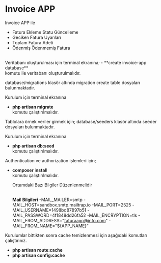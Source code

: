 # Invoice APP
Invoice APP ile
- Fatura Ekleme Statu Güncelleme<br>
- Geciken Fatura Uyarıları<br>
- Toplam Fatura Adeti<br>
- Ödenmiş Ödenmemiş Fatura<br>
<br>  
 Veritabanı oluşturulması için terminal ekranına;
 - **create invoice-app database** <br> 
 komutu ile veritabanı oluşturulmalıdır.
 
 database/migrations klasör altında migration create table dosyaları bulunmaktadır.
 
 Kurulum için terminal ekranına<br>
 - **php artisan migrate** <br>
 komutu çalıştırılmalıdır.

 Tablolara örnek veriler girmek için;
 database/seeders klasör altında seeder dosyaları bulunmaktadır.
 
 Kurulum için terminal ekranına<br>
 - **php artisan db:seed** <br>
 komutu çalıştırılmalıdır.
 
 Authentication ve authorization işlemleri için;
 - **composer install** <br>
  komutu çalıştırılmalıdır.

   
   Ortamdaki Bazı Bilgiler Düzenlenmelidir<br><br>
   
 
    **Mail Bilgileri**
    -MAIL_MAILER=smtp
    -MAIL_HOST=sandbox.smtp.mailtrap.io
    -MAIL_PORT=2525
    -MAIL_USERNAME=1498bd87897b51
    -MAIL_PASSWORD=4f1848dd26fa52
    -MAIL_ENCRYPTION=tls
    -MAIL_FROM_ADDRESS="faturaapp@info.com"
    -MAIL_FROM_NAME="${APP_NAME}"
   
   
 
 Kurulumlar bittikten sonra cache temizlenmesi için aşağıdaki komutları çalıştırınız.
 - **php artisan route:cache**
 - **php artisan config:cache**
